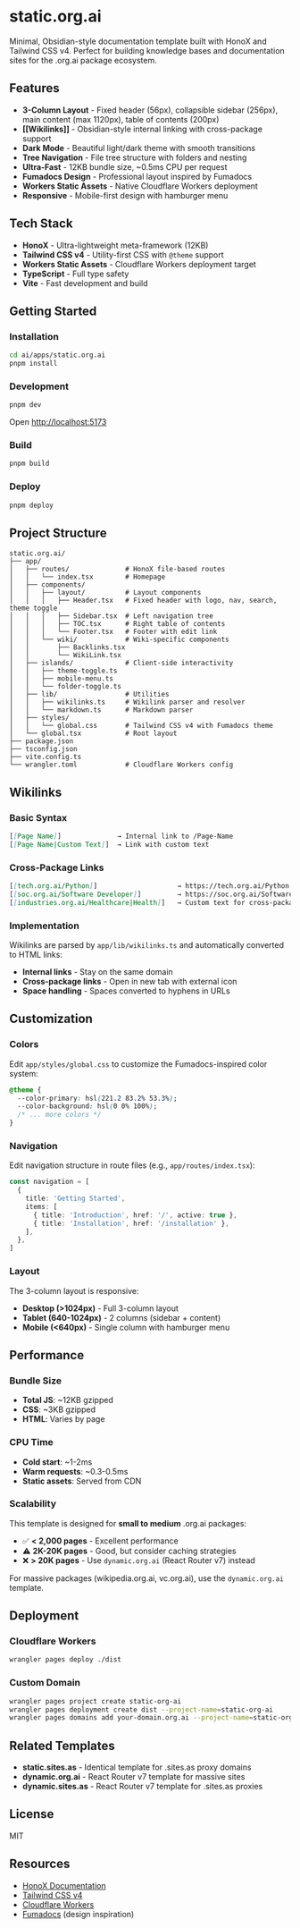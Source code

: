 # static.org.ai

Minimal, Obsidian-style documentation template built with HonoX and Tailwind CSS v4. Perfect for building knowledge bases and documentation sites for the .org.ai package ecosystem.

## Features

- **3-Column Layout** - Fixed header (56px), collapsible sidebar (256px), main content (max 1120px), table of contents (200px)
- **[[Wikilinks]]** - Obsidian-style internal linking with cross-package support
- **Dark Mode** - Beautiful light/dark theme with smooth transitions
- **Tree Navigation** - File tree structure with folders and nesting
- **Ultra-Fast** - 12KB bundle size, ~0.5ms CPU per request
- **Fumadocs Design** - Professional layout inspired by Fumadocs
- **Workers Static Assets** - Native Cloudflare Workers deployment
- **Responsive** - Mobile-first design with hamburger menu

## Tech Stack

- **HonoX** - Ultra-lightweight meta-framework (12KB)
- **Tailwind CSS v4** - Utility-first CSS with `@theme` support
- **Workers Static Assets** - Cloudflare Workers deployment target
- **TypeScript** - Full type safety
- **Vite** - Fast development and build

## Getting Started

### Installation

```bash
cd ai/apps/static.org.ai
pnpm install
```

### Development

```bash
pnpm dev
```

Open [http://localhost:5173](http://localhost:5173)

### Build

```bash
pnpm build
```

### Deploy

```bash
pnpm deploy
```

## Project Structure

```
static.org.ai/
├── app/
│   ├── routes/              # HonoX file-based routes
│   │   └── index.tsx        # Homepage
│   ├── components/
│   │   ├── layout/          # Layout components
│   │   │   ├── Header.tsx   # Fixed header with logo, nav, search, theme toggle
│   │   │   ├── Sidebar.tsx  # Left navigation tree
│   │   │   ├── TOC.tsx      # Right table of contents
│   │   │   └── Footer.tsx   # Footer with edit link
│   │   └── wiki/            # Wiki-specific components
│   │       ├── Backlinks.tsx
│   │       └── WikiLink.tsx
│   ├── islands/             # Client-side interactivity
│   │   ├── theme-toggle.ts
│   │   ├── mobile-menu.ts
│   │   └── folder-toggle.ts
│   ├── lib/                 # Utilities
│   │   ├── wikilinks.ts     # Wikilink parser and resolver
│   │   └── markdown.ts      # Markdown parser
│   ├── styles/
│   │   └── global.css       # Tailwind CSS v4 with Fumadocs theme
│   └── global.tsx           # Root layout
├── package.json
├── tsconfig.json
├── vite.config.ts
└── wrangler.toml            # Cloudflare Workers config
```

## Wikilinks

### Basic Syntax

```markdown
[[Page Name]]              → Internal link to /Page-Name
[[Page Name|Custom Text]]  → Link with custom text
```

### Cross-Package Links

```markdown
[[tech.org.ai/Python]]                    → https://tech.org.ai/Python
[[soc.org.ai/Software Developer]]         → https://soc.org.ai/Software-Developer
[[industries.org.ai/Healthcare|Health]]   → Custom text for cross-package link
```

### Implementation

Wikilinks are parsed by `app/lib/wikilinks.ts` and automatically converted to HTML links:

- **Internal links** - Stay on the same domain
- **Cross-package links** - Open in new tab with external icon
- **Space handling** - Spaces converted to hyphens in URLs

## Customization

### Colors

Edit `app/styles/global.css` to customize the Fumadocs-inspired color system:

```css
@theme {
  --color-primary: hsl(221.2 83.2% 53.3%);
  --color-background: hsl(0 0% 100%);
  /* ... more colors */
}
```

### Navigation

Edit navigation structure in route files (e.g., `app/routes/index.tsx`):

```typescript
const navigation = [
  {
    title: 'Getting Started',
    items: [
      { title: 'Introduction', href: '/', active: true },
      { title: 'Installation', href: '/installation' },
    ],
  },
]
```

### Layout

The 3-column layout is responsive:

- **Desktop (>1024px)** - Full 3-column layout
- **Tablet (640-1024px)** - 2 columns (sidebar + content)
- **Mobile (<640px)** - Single column with hamburger menu

## Performance

### Bundle Size

- **Total JS**: ~12KB gzipped
- **CSS**: ~3KB gzipped
- **HTML**: Varies by page

### CPU Time

- **Cold start**: ~1-2ms
- **Warm requests**: ~0.3-0.5ms
- **Static assets**: Served from CDN

### Scalability

This template is designed for **small to medium** .org.ai packages:

- ✅ **< 2,000 pages** - Excellent performance
- ⚠️ **2K-20K pages** - Good, but consider caching strategies
- ❌ **> 20K pages** - Use `dynamic.org.ai` (React Router v7) instead

For massive packages (wikipedia.org.ai, vc.org.ai), use the `dynamic.org.ai` template.

## Deployment

### Cloudflare Workers

```bash
wrangler pages deploy ./dist
```

### Custom Domain

```bash
wrangler pages project create static-org-ai
wrangler pages deployment create dist --project-name=static-org-ai
wrangler pages domains add your-domain.org.ai --project-name=static-org-ai
```

## Related Templates

- **static.sites.as** - Identical template for .sites.as proxy domains
- **dynamic.org.ai** - React Router v7 template for massive sites
- **dynamic.sites.as** - React Router v7 template for .sites.as proxies

## License

MIT

## Resources

- [HonoX Documentation](https://hono.dev/guides/honox)
- [Tailwind CSS v4](https://tailwindcss.com/docs)
- [Cloudflare Workers](https://developers.cloudflare.com/workers/)
- [Fumadocs](https://fumadocs.vercel.app/) (design inspiration)
